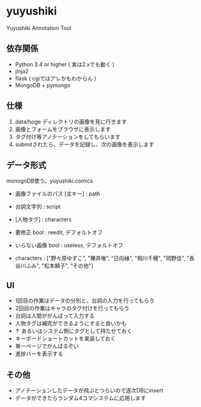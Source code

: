 yuyushiki
=========

Yuyushiki Annotation Tool

依存関係
-----------
* Python 3.4 or higher ( 実は2.xでも動く )
* jinja2
* flask ( cgiではアレかもわからん )
* MongoDB + pymongo

仕様
------------
1. data/hoge ディレクトリの画像を見に行きます
2. 画像とフォームをブラウザに表示します
3. タグ付け等アノテーションをしてもらいます
4. submitされたら、データを記録し、次の画像を表示します

データ形式
----------------
monogoDB使う。yuyushiki.comics

* 画像ファイルのパス [主キー] : path
* 台詞文字列 : script
* [人物タグ] : characters
* 要修正 bool : reedit, デフォルトオフ
* いらない画像 bool : useless, デフォルトオフ

* characters : ["野々原ゆずこ", "櫟井唯", "日向縁", "相川千穂", "岡野佳", "長谷川ふみ", "松本頼子", "その他"]


UI
----------------
* 1回目の作業はデータの分別と、台詞の入力を行ってもらう
* 2回目の作業はキャラのタグ付けを行ってもらう
* 台詞は人間ががんばって入力する
* 人物タグは補完ができるようにすると良いかも
* ↑ あるいはシステム側にタグとして持たせておく
* キーボードショートカットを実装しておく
* 単一ページでがんばるぞい
* 進捗バーを表示する

その他
----------------
* アノテーションしたデータが飛ぶとつらいので逐次DBにinsert
* データができたらランダム4コマシステムに応用します
